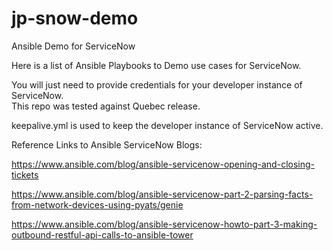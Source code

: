# jp-snow-demo
Ansible Demo for ServiceNow

Here is a list of Ansible Playbooks to Demo use cases for ServiceNow.

You will just need to provide credentials for your developer instance of ServiceNow.  
This repo was tested against Quebec release.

keepalive.yml is used to keep the developer instance of ServiceNow active.


Reference Links to Ansible ServiceNow Blogs:

https://www.ansible.com/blog/ansible-servicenow-opening-and-closing-tickets

https://www.ansible.com/blog/ansible-servicenow-part-2-parsing-facts-from-network-devices-using-pyats/genie

https://www.ansible.com/blog/ansible-servicenow-howto-part-3-making-outbound-restful-api-calls-to-ansible-tower
